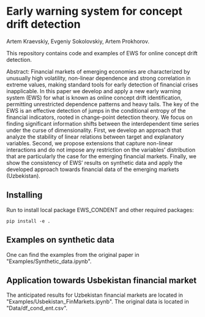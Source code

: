 # Early warning system for concept drift detection

Artem Kraevskiy, Evgeniy Sokolovskiy, Artem Prokhorov.

This repository contains code and examples of EWS for online concept drift detection.

Abstract: Financial markets of emerging economies are characterized by unusually high volatility, non-linear dependence and strong correlation in extreme values, making standard tools for early detection of financial crises inapplicable. In this paper we develop and apply a new early warning system (EWS) for what is known as online concept drift identification, permitting unrestricted dependence patterns and heavy tails. The key of the EWS is an effective detection of jumps in the conditional entropy of the financial indicators, rooted in change-point detection theory. We focus on finding significant information shifts between the interdependent time series under the curse of dimensionality.  First, we develop an approach that analyze the stability of linear relations between target and explanatory variables. 
Second, we propose extensions that capture non-linear interactions and do not impose any restriction on the variables’ distribution that are particularly the case for the emerging financial markets. 
Finally, we show the consistency of EWS’ results on synthetic data and apply the developed approach towards financial data of the emerging markets (Uzbekistan).



## Installing

Run to install local package EWS_CONDENT and other required packages:

```
pip install -e .
```

## Examples on synthetic data

One can find the examples from the original paper in "Examples/Synthetic_data.ipynb".


## Application towards Usbekistan financial market

The anticipated results for Uzbekistan financial markets are located in "Examples/Usbekistan_FinMarkets.ipynb". The original data is located in "Data/df_cond_ent.csv".